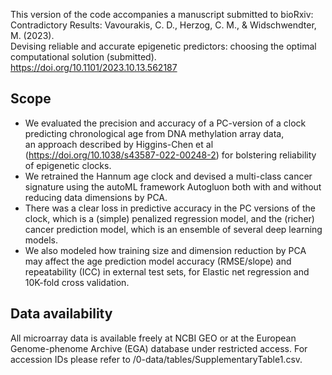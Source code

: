 
This version of the code accompanies a manuscript submitted to bioRxiv: <br>
Contradictory Results: Vavourakis, C. D., Herzog, C. M., & Widschwendter, M. (2023). <br>
Devising reliable and accurate epigenetic predictors: choosing the optimal computational solution (submitted). <br>
https://doi.org/10.1101/2023.10.13.562187

## Scope

* We evaluated the precision and accuracy of a PC-version of a clock predicting chronological age from DNA methylation array data, <br>
an approach described by Higgins-Chen et al (https://doi.org/10.1038/s43587-022-00248-2) for bolstering reliability of epigenetic clocks. <br>
* We retrained the Hannum age clock and devised a multi-class cancer signature using the autoML framework Autogluon both with and without reducing data dimensions by PCA. <br>
* There was a clear loss in predictive accuracy in the PC versions of the clock, which is a (simple) penalized regression model, and the (richer) cancer prediction model, which is an ensemble of several deep learning models. <br>
* We also modeled how training size and dimension reduction by PCA may affect the age prediction model accuracy (RMSE/slope) and repeatability (ICC) in external test sets, for Elastic net regression and 10K-fold cross validation. 

## Data availability
All microarray data is available freely at NCBI GEO or at the European Genome-phenome Archive (EGA) database under restricted access.
For accession IDs please refer to /0-data/tables/SupplementaryTable1.csv.

